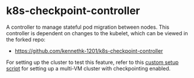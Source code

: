 # k8s-checkpoint-controller
A controller to manage stateful pod migration between nodes. This controller is dependent on changes to the kubelet, which can be viewed in the forked repo:
* https://github.com/kennethk-1201/k8s-checkpoint-controller

For setting up the cluster to test this feature, refer to this [custom setup script](https://github.com/kennethk-1201/kubeadm-scripts/tree/main) for setting up a multi-VM cluster with checkpointing enabled.